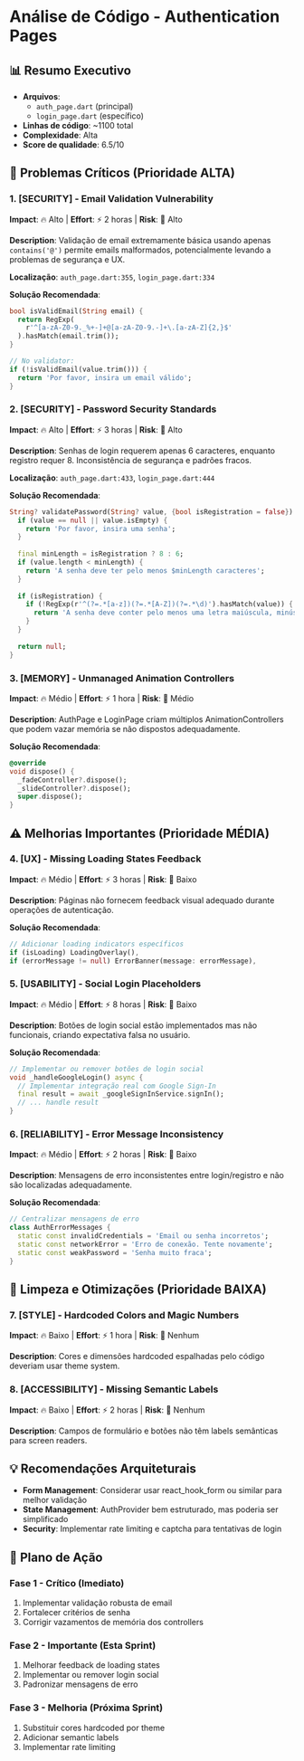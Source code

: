 # Análise de Código - Authentication Pages

## 📊 Resumo Executivo
- **Arquivos**: 
  - `auth_page.dart` (principal)
  - `login_page.dart` (específico)
- **Linhas de código**: ~1100 total
- **Complexidade**: Alta
- **Score de qualidade**: 6.5/10

## 🚨 Problemas Críticos (Prioridade ALTA)

### 1. [SECURITY] - Email Validation Vulnerability
**Impact**: 🔥 Alto | **Effort**: ⚡ 2 horas | **Risk**: 🚨 Alto

**Description**: Validação de email extremamente básica usando apenas `contains('@')` permite emails malformados, potencialmente levando a problemas de segurança e UX.

**Localização**: `auth_page.dart:355`, `login_page.dart:334`

**Solução Recomendada**:
```dart
bool isValidEmail(String email) {
  return RegExp(
    r'^[a-zA-Z0-9._%+-]+@[a-zA-Z0-9.-]+\.[a-zA-Z]{2,}$'
  ).hasMatch(email.trim());
}

// No validator:
if (!isValidEmail(value.trim())) {
  return 'Por favor, insira um email válido';
}
```

### 2. [SECURITY] - Password Security Standards
**Impact**: 🔥 Alto | **Effort**: ⚡ 3 horas | **Risk**: 🚨 Alto

**Description**: Senhas de login requerem apenas 6 caracteres, enquanto registro requer 8. Inconsistência de segurança e padrões fracos.

**Localização**: `auth_page.dart:433`, `login_page.dart:444`

**Solução Recomendada**:
```dart
String? validatePassword(String? value, {bool isRegistration = false}) {
  if (value == null || value.isEmpty) {
    return 'Por favor, insira uma senha';
  }
  
  final minLength = isRegistration ? 8 : 6;
  if (value.length < minLength) {
    return 'A senha deve ter pelo menos $minLength caracteres';
  }
  
  if (isRegistration) {
    if (!RegExp(r'^(?=.*[a-z])(?=.*[A-Z])(?=.*\d)').hasMatch(value)) {
      return 'A senha deve conter pelo menos uma letra maiúscula, minúscula e um número';
    }
  }
  
  return null;
}
```

### 3. [MEMORY] - Unmanaged Animation Controllers
**Impact**: 🔥 Médio | **Effort**: ⚡ 1 hora | **Risk**: 🚨 Médio

**Description**: AuthPage e LoginPage criam múltiplos AnimationControllers que podem vazar memória se não dispostos adequadamente.

**Solução Recomendada**:
```dart
@override
void dispose() {
  _fadeController?.dispose();
  _slideController?.dispose();
  super.dispose();
}
```

## ⚠️ Melhorias Importantes (Prioridade MÉDIA)

### 4. [UX] - Missing Loading States Feedback
**Impact**: 🔥 Médio | **Effort**: ⚡ 3 horas | **Risk**: 🚨 Baixo

**Description**: Páginas não fornecem feedback visual adequado durante operações de autenticação.

**Solução Recomendada**:
```dart
// Adicionar loading indicators específicos
if (isLoading) LoadingOverlay(),
if (errorMessage != null) ErrorBanner(message: errorMessage),
```

### 5. [USABILITY] - Social Login Placeholders
**Impact**: 🔥 Médio | **Effort**: ⚡ 8 horas | **Risk**: 🚨 Baixo

**Description**: Botões de login social estão implementados mas não funcionais, criando expectativa falsa no usuário.

**Solução Recomendada**:
```dart
// Implementar ou remover botões de login social
void _handleGoogleLogin() async {
  // Implementar integração real com Google Sign-In
  final result = await _googleSignInService.signIn();
  // ... handle result
}
```

### 6. [RELIABILITY] - Error Message Inconsistency
**Impact**: 🔥 Médio | **Effort**: ⚡ 2 horas | **Risk**: 🚨 Baixo

**Description**: Mensagens de erro inconsistentes entre login/registro e não são localizadas adequadamente.

**Solução Recomendada**:
```dart
// Centralizar mensagens de erro
class AuthErrorMessages {
  static const invalidCredentials = 'Email ou senha incorretos';
  static const networkError = 'Erro de conexão. Tente novamente';
  static const weakPassword = 'Senha muito fraca';
}
```

## 🧹 Limpeza e Otimizações (Prioridade BAIXA)

### 7. [STYLE] - Hardcoded Colors and Magic Numbers
**Impact**: 🔥 Baixo | **Effort**: ⚡ 1 hora | **Risk**: 🚨 Nenhum

**Description**: Cores e dimensões hardcoded espalhadas pelo código deveriam usar theme system.

### 8. [ACCESSIBILITY] - Missing Semantic Labels
**Impact**: 🔥 Baixo | **Effort**: ⚡ 2 horas | **Risk**: 🚨 Nenhum

**Description**: Campos de formulário e botões não têm labels semânticas para screen readers.

## 💡 Recomendações Arquiteturais
- **Form Management**: Considerar usar react_hook_form ou similar para melhor validação
- **State Management**: AuthProvider bem estruturado, mas poderia ser simplificado
- **Security**: Implementar rate limiting e captcha para tentativas de login

## 🔧 Plano de Ação
### Fase 1 - Crítico (Imediato)
1. Implementar validação robusta de email
2. Fortalecer critérios de senha
3. Corrigir vazamentos de memória dos controllers

### Fase 2 - Importante (Esta Sprint)  
1. Melhorar feedback de loading states
2. Implementar ou remover login social
3. Padronizar mensagens de erro

### Fase 3 - Melhoria (Próxima Sprint)
1. Substituir cores hardcoded por theme
2. Adicionar semantic labels
3. Implementar rate limiting